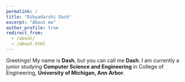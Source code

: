 ```yaml
---
permalink: /
title: "Dibyadarshi Dash"
excerpt: "About me"
author_profile: true
redirect_from: 
  - /about/
  - /about.html
---
```


Greetings!
My name is  __Dash__, but you can call me __Dash__.
I am currently a junior studying __Computer Science and Engineering__ in College of Engineering, __University of Michigan, Ann Arbor__.
